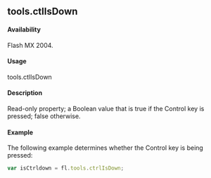 ## tools.ctlIsDown

#### Availability

Flash MX 2004.

#### Usage

tools.ctlIsDown

#### Description

Read-only property; a Boolean value that is true if the Control key is pressed; false otherwise.

#### Example

The following example determines whether the Control key is being pressed:
```javascript
var isCtrldown = fl.tools.ctrlIsDown;
```